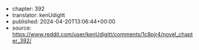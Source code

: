 - chapter: 392
- translator: kenUdigitt
- published: 2024-04-20T13:06:44+00:00
- source: https://www.reddit.com/user/kenUdigitt/comments/1c8pjr4/novel_chapter_392/
